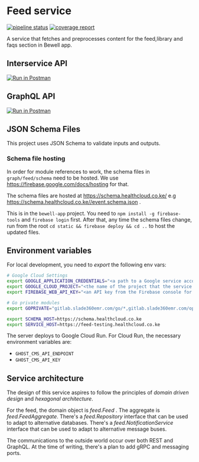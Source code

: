 # Feed service

[![pipeline status](https://gitlab.slade360emr.com/go/engagement/badges/develop/pipeline.svg)](https://gitlab.slade360emr.com/go/engagement/-/commits/develop)
[![coverage report](https://gitlab.slade360emr.com/go/engagement/badges/develop/coverage.svg)](https://gitlab.slade360emr.com/go/engagement/-/commits/develop)

A service that fetches and preprocesses content for the feed,library and faqs section in Bewell app.

## Interservice API

[![Run in Postman](https://run.pstmn.io/button.svg)](https://app.getpostman.com/run-collection/d023a368982c38ed7c66)

## GraphQL API

[![Run in Postman](https://run.pstmn.io/button.svg)](https://app.getpostman.com/run-collection/0f20d40221953b0b6708)

## JSON Schema Files
This project uses JSON Schema to validate inputs and outputs.

### Schema file hosting

In order for module references to work, the schema files in 
`graph/feed/schema` need to be hosted. We use 
https://firebase.google.com/docs/hosting for that.

The schema files are hosted at https://schema.healthcloud.co.ke/
e.g https://schema.healthcloud.co.ke//event.schema.json .

This is in the `bewell-app` project. You need to 
`npm install -g firebase-tools` and `firebase login` first. After that,
any time the schema files change, run from the root `cd static && firebase deploy && cd ..` to host the
updated files.

## Environment variables

For local development, you need to *export* the following env vars:

```bash
# Google Cloud Settings
export GOOGLE_APPLICATION_CREDENTIALS="<a path to a Google service account JSON file>"
export GOOGLE_CLOUD_PROJECT="<the name of the project that the service account above belongs to>"
export FIREBASE_WEB_API_KEY="<an API key from the Firebase console for the project mentioned above>"

# Go private modules
export GOPRIVATE="gitlab.slade360emr.com/go/*,gitlab.slade360emr.com/optimalhealth/*"

export SCHEMA_HOST=https://schema.healthcloud.co.ke
export SERVICE_HOST=https://feed-testing.healthcloud.co.ke
```

The server deploys to Google Cloud Run. For Cloud Run, the necessary environment
variables are:

- `GHOST_CMS_API_ENDPOINT`
- `GHOST_CMS_API_KEY`

## Service architecture

The design of this service aspires to follow the principles of _domain driven
design_ and _hexagonal architecture_.

For the feed, the domain object is _feed.Feed_ . The aggregate is 
_feed.FeedAggregate_. There's a _feed.Repository_ interface that can be used
to adapt to alternative databases. There's a _feed.NotificationService_
interface that can be used to adapt to alternative message buses.

The communications to the outside world occur over both REST and GraphQL. At
the time of writing, there's a plan to add gRPC and messaging ports.
